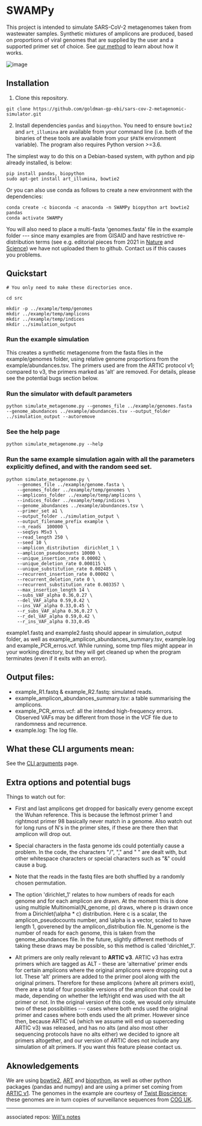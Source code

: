 # SWAMPy

This project is intended to simulate SARS-CoV-2 metagenomes taken from wastewater samples. Synthetic mixtures of amplicons are produced, based on proportions of viral genomes that are supplied by the user and a supported primer set of choice. See [our method](https://github.com/goldman-gp-ebi/sars-cov-2-metagenomic-simulator/wiki/SWAMPy-method) to learn about how it works.


![image](https://user-images.githubusercontent.com/57137586/151800373-55048f9a-3f34-42f3-9f63-8f6190c5bde4.png)



## Installation

1. Clone this repository. 

```
git clone https://github.com/goldman-gp-ebi/sars-cov-2-metagenomic-simulator.git
```
2. Install dependencies `pandas` and `biopython`.
You need to ensure `bowtie2` and `art_illumina` are available from your command line (i.e. both of the binaries of these tools are available from your `$PATH` environment variable). The program also requires Python version >=3.6.

The simplest way to do this on a Debian-based system, with python and pip already installed, is below: 

```
pip install pandas, biopython
sudo apt-get install art_illumina, bowtie2
```

Or you can also use conda as follows to create a new environment with the dependencies:

```
conda create -c bioconda -c anaconda -n SWAMPy biopython art bowtie2 pandas 
conda activate SWAMPy
```

You will also need to place a multi-fasta 'genomes.fasta' file in the example folder --- since many examples are from GISAID and have restrictive re-distribution terms (see e.g. editorial pieces from 2021 in [Nature](https://www.nature.com/articles/d41586-021-00305-7) and [Science](https://www.science.org/doi/10.1126/science.371.6534.1086)) we have not uploaded them to github. Contact us if this causes you problems. 

## Quickstart

```
# You only need to make these directories once.

cd src

mkdir -p ../example/temp/genomes
mkdir ../example/temp/amplicons
mkdir ../example/temp/indices
mkdir ../simulation_output
```
### Run the example simulation

This creates a synthetic metagenome from the fasta files in the example/genomes folder, using relative genome proportions from the example/abundances.tsv. The primers used are from the ARTIC protocol v1; compared to v3, the primers marked as 'alt' are removed. For details, please see the potential bugs section below.

### Run the simulator with default parameters

```
python simulate_metagenome.py --genomes_file ../example/genomes.fasta --genome_abundances ../example/abundances.tsv --output_folder ../simulation_output --autoremove

```

### See the help page 
```
python simulate_metagenome.py --help
```

### Run the same example simulation again with all the parameters explicitly defined, and with the random seed set. 
```
python simulate_metagenome.py \
    --genomes_file ../example/genome.fasta \
    --genomes_folder ../example/temp/genomes \
    --amplicons_folder ../example/temp/amplicons \
    --indices_folder ../example/temp/indices \
    --genome_abundances ../example/abundances.tsv \
    --primer_set a1 \
    --output_folder ../simulation_output \
    --output_filename_prefix example \
    --n_reads  100000 \
    --seqSys MSv3 \
    --read_length 250 \
    --seed 10 \
    --amplicon_distribution  dirichlet_1 \
    --amplicon_pseudocounts 10000 \
    --unique_insertion_rate 0.00002 \
    --unique_deletion_rate 0.000115 \
    --unique_substitution_rate 0.002485 \
    --recurrent_insertion_rate 0.00002 \
    --recurrent_deletion_rate 0 \
    --recurrent_substitution_rate 0.003357 \
    --max_insertion_length 14 \
    --subs_VAF_alpha 0.36,0.27 \
    --del_VAF_alpha 0.59,0.42 \
    --ins_VAF_alpha 0.33,0.45 \
    --r_subs_VAF_alpha 0.36,0.27 \
    --r_del_VAF_alpha 0.59,0.42 \
    --r_ins_VAF_alpha 0.33,0.45 
```
example1.fastq and example2.fastq should appear in simulation_output folder, as well as example_amplicon_abundances_summary.tsv, example.log and example_PCR_erros.vcf. While running, some tmp files might appear in your working directory, but they will get cleaned up when the program terminates (even if it exits with an error).

## Output files:
- example_R1.fastq & example_R2.fastq: simulated reads.
- example_amplicon_abundances_summary.tsv: a table summarising the amplicons.
- example_PCR_erros.vcf: all the intended high-frequency errors. Observed VAFs may be different from those in the VCF file due to randomness and recurrence.
- example.log: The log file.

## What these CLI arguments mean:

See the [CLI arguments](https://github.com/goldman-gp-ebi/sars-cov-2-metagenomic-simulator/wiki/CLI-arguments) page.

## Extra options and potential bugs

Things to watch out for:

- First and last amplicons get dropped for basically every genome except the Wuhan reference.
This is because the leftmost primer 1 and rightmost primer 98 basically never match in a genome. 
Also watch out for long runs of N's in the primer sites, if these are there then that amplicon will drop out. 

- Special characters in the fasta genome ids could potentially cause a problem. In the code, the characters "/", "," and " " are dealt with,
but other whitespace characters or special characters such as "&" could cause a bug. 

- Note that the reads in the fastq files are both shuffled by a randomly chosen permutation. 

- The option 'dirichlet_1' relates to how numbers of reads for each genome and for each amplicon are drawn. At the moment
this is done using multiple Multinomial(N_genome, p) draws, where p is drawn once from a Dirichlet(\alpha * c) distribution. 
Here c is a scalar, the amplicon_pseudocounts number, and \alpha is a vector, scaled to have length 1, goverened by the amplicon_distribution file. N_genome is the number of reads for each genome, this is taken from the genome_abundances file. In the future, slightly different methods
of taking these draws may be possible, so this method is called 'dirichlet_1'. 

- Alt primers are only really relevant to **ARTIC v3**. ARTIC v3 has extra primers which are tagged as ALT - these are 'alternative' primer ends for certain amplicons where the original amplicons were dropping out a lot. These 'alt' primers are added to the primer pool along with the original primers. Therefore for these amplicons (where alt primers exist), there are a total of four possible versions of the amplicon that could be made, depending on whether the left/right end was used with the alt primer or not. In the original version of this code, we would only simulate two of these possibilities --- cases where both ends used the original primer and cases where both ends used the alt primer. However since then, because ARTIC v4 (which we assume will end up superceding ARTIC v3) was released, and has no alts (and also most other sequencing protocols have no alts either) we decided to ignore alt primers altogether, and our version of ARTIC does not include any simulation of alt primers. If you want this feature please contact us.

## Aknowledgements

We are using [bowtie2](http://bowtie-bio.sourceforge.net/bowtie2/index.shtml), [ART](https://www.niehs.nih.gov/research/resources/software/biostatistics/art/index.cfm) and [biopython](https://biopython.org/), as well as other python packages (pandas and numpy)
and are using a primer set coming from [ARTIC v1](https://artic.network/). 
The genomes in the example are courtesy of [Twist Bioscience](https://www.twistbioscience.com/); these genomes are in turn copies of surveillance sequences from [COG UK](https://www.cogconsortium.uk/). 


---
associated repos:
[Will's notes](https://github.com/goldman-gp-ebi/wastewater_Will-s_notes.git)
